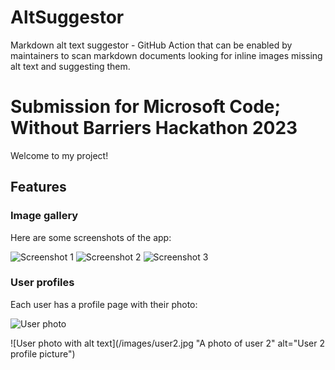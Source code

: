 # AltSuggestor
 Markdown alt text suggestor - GitHub Action that can be enabled by maintainers to scan markdown documents looking for inline images missing alt text and suggesting them. 

# Submission for Microsoft Code; Without Barriers Hackathon 2023

Welcome to my project!

## Features

### Image gallery

Here are some screenshots of the app:

![Screenshot 1](/images/screenshot1.png "A screenshot of the home screen")
![Screenshot 2](/images/screenshot2.png "A screenshot of the settings screen")
![Screenshot 3](/images/screenshot3.png "A screenshot of the profile screen")

### User profiles

Each user has a profile page with their photo:

![User photo](/images/user1.jpg "A photo of user 1")

![User photo with alt text](/images/user2.jpg "A photo of user 2" alt="User 2 profile picture")

